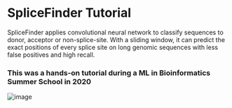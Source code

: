 # SpliceFinder Tutorial
SpliceFinder applies convolutional neural network to classify sequences to donor, acceptor or non-splice-site. With a sliding window, it can predict the exact positions of every splice site on long genomic sequences with less false  positives and high recall.


### This was a hands-on tutorial during a ML in Bioinformatics Summer School in 2020

![image](https://user-images.githubusercontent.com/58364462/211673922-bf31e36c-9778-41f4-9f36-2642a69b32de.png)
